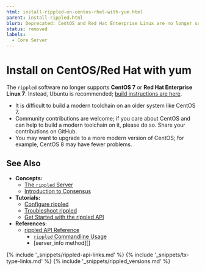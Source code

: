 ```yaml
---
html: install-rippled-on-centos-rhel-with-yum.html
parent: install-rippled.html
blurb: Deprecated: CentOS and Red Hat Enterprise Linux are no longer supported.
status: removed
labels:
  - Core Server
---
```

# Install on CentOS/Red Hat with yum

The `rippled` software no longer supports **CentOS 7** or **Red Hat Enterprise Linux 7**. Instead, Ubuntu is recommended; [build instructions are here](https://github.com/XRPLF/rippled/blob/develop/BUILD.md).

- It is difficult to build a modern toolchain on an older system like CentOS 7.
- Community contributions are welcome; if you care about CentOS and can help to build a modern toolchain on it, please do so. Share your contributions on GitHub.
- You may want to upgrade to a more modern version of CentOS; for example, CentOS 8 may have fewer problems.


## See Also

- **Concepts:**
    - [The `rippled` Server](xrpl-servers.html)
    - [Introduction to Consensus](intro-to-consensus.html)
- **Tutorials:**
    - [Configure rippled](configure-rippled.html)
    - [Troubleshoot rippled](troubleshoot-the-rippled-server.html)
    - [Get Started with the rippled API](get-started-using-http-websocket-apis.html)
- **References:**
    - [rippled API Reference](http-websocket-apis.html)
        - [`rippled` Commandline Usage](commandline-usage.html)
        - [server_info method][]


<!--{# common link defs #}-->
{% include '_snippets/rippled-api-links.md' %}
{% include '_snippets/tx-type-links.md' %}
{% include '_snippets/rippled_versions.md' %}

